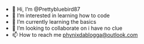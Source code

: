 - 👋 Hi, I’m @Prettybluebird87
- 👀 I’m interested in learning how to code
- 🌱 I’m currently learning the basics
- 💞️ I’m looking to collaborate on i have no clue  
- 📫 How to reach me phynixdablogga@outlook.com

<!---
Prettybluebird87/Prettybluebird87 is a ✨ special ✨ repository because its `README.md` (this file) appears on your GitHub profile.
You can click the Preview link to take a look at your changes.
--->

